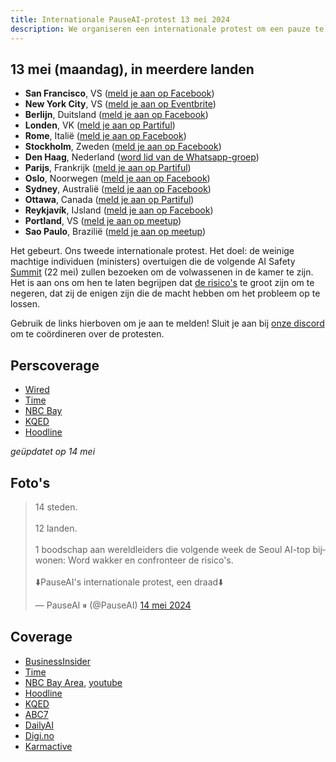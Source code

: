 ```yaml
---
title: Internationale PauseAI-protest 13 mei 2024
description: We organiseren een internationale protest om een pauze te eisen op gevaarlijke AI-ontwikkeling.
---
```


<script>
    import WidgetConsent from '$lib/components/widget-consent/WidgetConsent.svelte'
</script>

## 13 mei (maandag), in meerdere landen

- **San Francisco**, VS ([meld je aan op Facebook](https://www.facebook.com/events/456991866681797))
- **New York City**, VS ([meld je aan op Eventbrite](https://www.eventbrite.com/e/pause-ai-global-protest-nyc-tickets-886528309037))
- **Berlijn**, Duitsland ([meld je aan op Facebook](https://www.facebook.com/events/1534322907129050))
- **Londen**, VK ([meld je aan op Partiful](https://partiful.com/e/JWPe9q6IJ9peRKvwhYEl))
- **Rome**, Italië ([meld je aan op Facebook](https://www.facebook.com/events/417734010986567))
- **Stockholm**, Zweden ([meld je aan op Facebook](https://www.facebook.com/events/1162646671535524))
- **Den Haag**, Nederland ([word lid van de Whatsapp-groep](https://chat.whatsapp.com/EOGvhoPCiCqDqwuf9JUxtB))
- **Parijs**, Frankrijk ([meld je aan op Partiful](https://partiful.com/e/3Tl1xrS6i9NUZxyJGf5G))
- **Oslo**, Noorwegen ([meld je aan op Facebook](https://www.facebook.com/events/387681614269297))
- **Sydney**, Australië ([meld je aan op Facebook](https://www.facebook.com/events/7938915256120263/))
- **Ottawa**, Canada ([meld je aan op Partiful](https://partiful.com/e/kDiSnc8mEVfOXLiLrPA9))
- **Reykjavík**, IJsland ([meld je aan op Facebook](https://www.facebook.com/share/hyEJ9yxVUQjNAiHT/?mibextid=9l3rBW))
- **Portland**, VS ([meld je aan op meetup](https://www.meetup.com/portland-effective-altruism-and-rationality/events/300959579/))
- **Sao Paulo**, Brazilië ([meld je aan op meetup](https://www.meetup.com/hack-life-culture-ai-era/events/300498572/))

Het gebeurt. Ons tweede internationale protest.
Het doel: de weinige machtige individuen (ministers) overtuigen die de volgende AI Safety [Summit](/summit) (22 mei) zullen bezoeken om de volwassenen in de kamer te zijn.
Het is aan ons om hen te laten begrijpen dat [de risico's](/risks) te groot zijn om te negeren, dat zij de enigen zijn die de macht hebben om het probleem op te lossen.

Gebruik de links hierboven om je aan te melden!
Sluit je aan bij [onze discord](https://discord.gg/2XXWXvErfA) om te coördineren over de protesten.

## Perscoverage

- [Wired](https://www.wired.com/story/protesters-pause-ai-split-stop/)
- [Time](https://time.com/6977680/ai-protests-international/)
- [NBC Bay](https://www.nbcbayarea.com/news/tech/ai-protests-worldwide/3536439/)
- [KQED](https://www.kqed.org/news/11985949/as-openai-unveils-big-update-protesters-call-for-pause-in-risky-frontier-tech)
- [Hoodline](https://hoodline.com/2024/05/ai-advancement-from-openai-unleashes-gpt-4o-amid-global-protests-and-market-frenzy/)

_geüpdatet op 14 mei_

## Foto's

<WidgetConsent>
<div><blockquote class="twitter-tweet"><p lang="en" dir="ltr">14 steden.<br><br>12 landen.<br><br>1 boodschap aan wereldleiders die volgende week de Seoul AI-top bijwonen: Word wakker en confronteer de risico's.<br><br>⬇️PauseAI&#39;s internationale protest, een draad⬇️</p>&mdash; PauseAI ⏸ (@PauseAI) <a href="https://twitter.com/PauseAI/status/1790248685659447496?ref_src=twsrc%5Etfw">14 mei 2024</a></blockquote> <script async src="https://platform.twitter.com/widgets.js" charset="utf-8"></script> <script async src="https://platform.twitter.com/widgets.js" charset="utf-8"></script></div>
</WidgetConsent>

## Coverage

- [BusinessInsider](https://www.businessinsider.com/openai-cofounder-agi-coming-fast-needs-limits-john-schulman-2024-5)
- [Time](https://time.com/6977680/ai-protests-international/)
- [NBC Bay Area](https://www.nbcbayarea.com/news/tech/ai-protests-worldwide/3536439/), [youtube](https://www.youtube.com/watch?v=PWyQRFlZa9c)
- [Hoodline](https://hoodline.com/2024/05/ai-advancement-from-openai-unleashes-gpt-4o-amid-global-protests-and-market-frenzy/)
- [KQED](https://www.kqed.org/news/11985949/as-openai-unveils-big-update-protesters-call-for-pause-in-risky-frontier-tech)
- [ABC7](https://abc7news.com/14810171/)
- [DailyAI](https://dailyai.com/2024/05/pauseai-protestors-demand-a-halt-to-training-of-ai-models/)
- [Digi.no](https://www.digi.no/artikler/bare-jan-erik-motte-pa-ki-protest-vi-spiller-russisk-rullet-med-menneskeheten/546888)
- [Karmactive](https://www.karmactive.com/pauseai-protests-erupt-globally-calling-for-halt-on-advanced-ai-development/)
